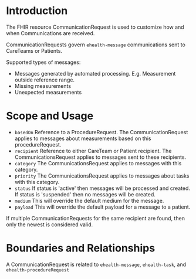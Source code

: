 # Introduction
 
The FHIR resource CommunicationRequest is used to customize how and when Communications are received.
 
CommunicationRequests govern `ehealth-message` communications sent to CareTeams or Patients.

Supported types of messages:
* Messages generated by automated processing. E.g. Measurement outside reference range.
* Missing measurements
* Unexpected measurements
   
# Scope and Usage
* `basedOn` Reference to a ProcedureRequest. The CommunicationRequest applies to messages about measurements based on this procedureRequest.
* `recipient` Reference to either CareTeam or Patient recipient. The CommunicationsRequest applies to messages sent to these recipients. 
* `category` The CommunicationsRequest applies to messages with this category.
* `priority` The CommunicationsRequest applies to messages about tasks with this category.
* `status` If status is 'active' then messages will be processed and created. If status is 'suspended' then no messages will be created.
* `medium` This will override the default medium for the message.
* `payload` This will override the default payload for a message to a patient.

If multiple CommunicationRequests for the same recipient are found, then only the newest is considered valid.
 
# Boundaries and Relationships
A CommunicationRequest is related to `ehealth-message`, `ehealth-task`, and `ehealth-procedureRequest`